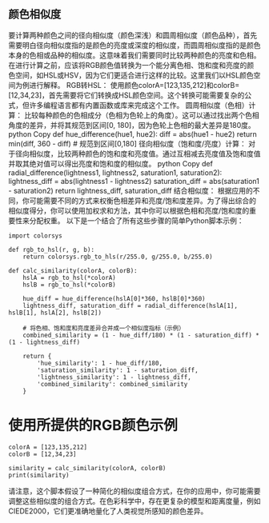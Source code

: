 ## 颜色相似度
要计算两种颜色之间的径向相似度（颜色深浅）和圆周相似度（颜色品种），首先需要明白径向相似度指的是颜色的亮度或深度的相似度，而圆周相似度指的是颜色本身的色相或品种的相似度。这意味着我们需要同时比较两种颜色的亮度和色相。
在进行计算之前，应该将RGB颜色值转换为一个能分离色相、饱和度和亮度的颜色空间，如HSL或HSV，因为它们更适合进行这样的比较。这里我们以HSL颜色空间为例进行解释。
RGB转HSL：
使用颜色colorA=[123,135,212]和colorB=[12,34,23]，首先需要将它们转换成HSL颜色空间。这个转换可能需要复杂的公式，但许多编程语言都有内置函数或库来完成这个工作。
圆周相似度（色相）计算：
比较每种颜色的色相成分（色相为色轮上的角度）。这可以通过找出两个色相角度的差异，并将其规范到区间[0, 180]，因为色轮上色相的最大差异是180度。
python
Copy
def hue_difference(hue1, hue2):
    diff = abs(hue1 - hue2)
    return min(diff, 360 - diff) # 规范到区间[0,180]
径向相似度（饱和度/亮度）计算：
对于径向相似度，比较两种颜色的饱和度和亮度值。通过互相减去亮度值及饱和度值并取其绝对值可以得出亮度和饱和度的相似度。
python
Copy
def radial_difference(lightness1, lightness2, saturation1, saturation2):
    lightness_diff = abs(lightness1 - lightness2)
    saturation_diff = abs(saturation1 - saturation2)
    return lightness_diff, saturation_diff
结合相似度：
根据应用的不同，你可能需要不同的方式来权衡色相差异和亮度/饱和度差异。为了得出综合的相似度得分，你可以使用加权求和方法，其中你可以根据色相和亮度/饱和度的重要性来分配权重。
以下是一个结合了所有这些步骤的简单Python脚本示例：
```
import colorsys

def rgb_to_hsl(r, g, b):
    return colorsys.rgb_to_hls(r/255.0, g/255.0, b/255.0)

def calc_similarity(colorA, colorB):
    hslA = rgb_to_hsl(*colorA)
    hslB = rgb_to_hsl(*colorB)

    hue_diff = hue_difference(hslA[0]*360, hslB[0]*360)
    lightness_diff, saturation_diff = radial_difference(hslA[1], hslB[1], hslA[2], hslB[2])

    # 将色相、饱和度和亮度差异合并成一个相似度指标（示例）
    combined_similarity = (1 - hue_diff/180) * (1 - saturation_diff) * (1 - lightness_diff)

    return {
        'hue_similarity': 1 - hue_diff/180,
        'saturation_similarity': 1 - saturation_diff,
        'lightness_similarity': 1 - lightness_diff,
        'combined_similarity': combined_similarity
    }
```
# 使用所提供的RGB颜色示例
```
colorA = [123,135,212]
colorB = [12,34,23]

similarity = calc_similarity(colorA, colorB)
print(similarity)
```
请注意，这个脚本假设了一种简化的相似度组合方式，在你的应用中，你可能需要调整这些相似度的组合方式。在色彩科学中，存在更复杂的模型和距离度量，例如CIEDE2000，它们更准确地量化了人类视觉所感知的颜色差异。
